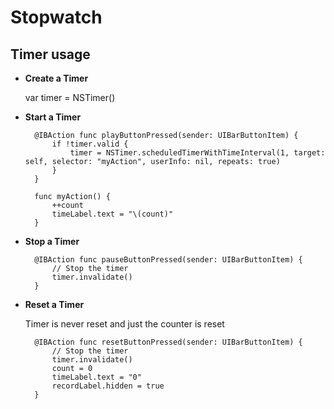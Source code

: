 # Stopwatch
Timer usage
-----------
* **Create a Timer**

    var timer = NSTimer()

* **Start a Timer**

        @IBAction func playButtonPressed(sender: UIBarButtonItem) {
            if !timer.valid {
                timer = NSTimer.scheduledTimerWithTimeInterval(1, target: self, selector: "myAction", userInfo: nil, repeats: true)
            }
        }
        
        func myAction() {
            ++count
            timeLabel.text = "\(count)"
        }

* **Stop a Timer**

        @IBAction func pauseButtonPressed(sender: UIBarButtonItem) {
            // Stop the timer
            timer.invalidate()
        }
        
* **Reset a Timer**

  Timer is never reset and just the counter is reset

        @IBAction func resetButtonPressed(sender: UIBarButtonItem) {
            // Stop the timer
            timer.invalidate()
            count = 0
            timeLabel.text = "0"
            recordLabel.hidden = true
        }
